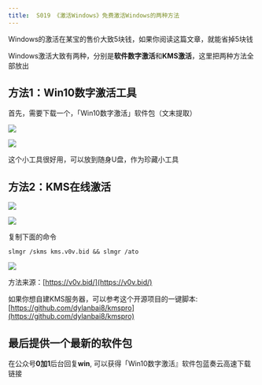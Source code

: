 ```yaml
---
title:  S019 《激活Windows》免费激活Windows的两种方法
---
```


Windows的激活在某宝的售价大致5块钱，如果你阅读这篇文章，就能省掉5块钱

Windows激活大致有两种，分别是**软件数字激活**和**KMS激活**，这里把两种方法全部放出

## 方法1：Win10数字激活工具

首先，需要下载一个，「Win10数字激活」软件包（文末提取）

![](https://www.v2fy.com/asset/soft-000020/009.gif)



![](https://www.v2fy.com/asset/soft-000020/010.png)

这个小工具很好用，可以放到随身U盘，作为珍藏小工具

## 方法2：KMS在线激活

![](https://www.v2fy.com/asset/soft-000020/001.png)

![](https://www.v2fy.com/asset/soft-000020/002.png)


复制下面的命令

```
slmgr /skms kms.v0v.bid && slmgr /ato
```

![](https://www.v2fy.com/asset/soft-000020/004.png)


方法来源：[https://v0v.bid/](https://v0v.bid/)


如果你想自建KMS服务器，可以参考这个开源项目的一键脚本: [https://github.com/dylanbai8/kmspro](https://github.com/dylanbai8/kmspro)


## 最后提供一个最新的软件包

在公众号**0加1**后台回复**win**, 可以获得「Win10数字激活』软件包蓝奏云高速下载链接